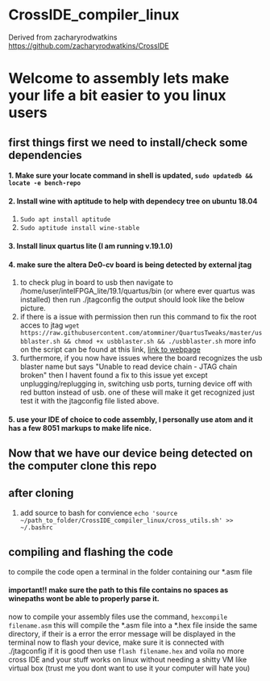 # CrossIDE_compiler_linux
Derived from zacharyrodwatkins https://github.com/zacharyrodwatkins/CrossIDE


Welcome to assembly lets make your life a bit easier to you linux users
=======================================================================

first things first we need to install/check some dependencies
-------------------------------------------------------------
#### 1. Make sure your locate command in shell is updated, `sudo updatedb && locate -e bench-repo`
#### 2. Install wine with aptitude to help with dependecy tree on ubuntu 18.04
1. `Sudo apt install aptitude`
2. `Sudo aptitude install wine-stable`
#### 3. Install linux quartus lite (I am running v.19.1.0)
#### 4. make sure the altera De0-cv board is being detected by external jtag
1. to check plug in board to usb then navigate to /home/user/intelFPGA_lite/19.1/quartus/bin (or where ever quartus was installed) then run ./jtagconfig the output should look like the below picture.
2. if there is a issue with permission then run this command to fix the root acces to jtag `wget https://raw.githubusercontent.com/atomminer/QuartusTweaks/master/usbblaster.sh && chmod +x usbblaster.sh && ./usbblaster.sh`
  more info on the script can be found at this link, [link to webpage](https://blog.atomminer.com/fighting-altera-usb-blaster-on-ubuntu/)
3. furthermore, if you now have issues where the board recognizes the usb blaster name but says "Unable to read device chain - JTAG chain broken" then I havent found a fix to this issue yet except unplugging/replugging in, switching usb ports, turning device off with red button instead of usb. one of these will make it get recognized just test it with the jtagconfig file listed above.
#### 5. use your IDE of choice to code assembly, I personally use atom and it has a few 8051 markups to make life nice.

Now that we have our device being detected on the computer clone this repo 
-------------------------------------------------------------------------
## after cloning
1. add source to bash for convience `echo 'source ~/path_to_folder/CrossIDE_compiler_linux/cross_utils.sh' >> ~/.bashrc `

compiling and flashing the code
--------------------------------
to compile the code open a terminal in the folder containing our *.asm file 
#### important!! make sure the path to this file contains no spaces as winepaths wont be able to properly parse it.
now to compile your assembly files use the command,
`hexcompile filename.asm`
this will compile the *.asm file into a *.hex file inside the same directory, if their is a error the error message will be displayed in the terminal
now to flash your device, make sure it is connected with ./jtagconfig if it is good then use 
`flash filename.hex`
and voila no more cross IDE and your stuff works on linux without needing a shitty VM like virtual box (trust me you dont want to use it your computer will hate you)


  
  
